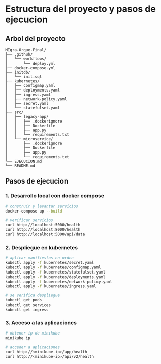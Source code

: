# Estructura del proyecto y pasos de ejecucion

## Arbol del proyecto

```
MIgra-Orque-Final/
├── .github/
│   └── workflows/
│       └── deploy.yml
├── docker-compose.yml
├── initdb/
│   └── init.sql
├── kubernetes/
│   ├── configmap.yaml
│   ├── deployments.yaml
│   ├── ingress.yaml
│   ├── network-policy.yaml
│   ├── secret.yaml
│   └── statefulset.yaml
├── src/
│   ├── legacy-app/
│   │   ├── .dockerignore
│   │   ├── Dockerfile
│   │   ├── app.py
│   │   └── requirements.txt
│   └── microservice/
│       ├── .dockerignore
│       ├── Dockerfile
│       ├── app.py
│       └── requirements.txt
└── EJECUCION.md
└── README.md
```

## Pasos de ejecucion

### 1. Desarrollo local con docker compose

```bash
# construir y levantar servicios
docker-compose up --build

# verificar servicios
curl http://localhost:5000/health
curl http://localhost:8000/health
curl http://localhost:5000/api/data
```

### 2. Despliegue en kubernetes

```bash
# aplicar manifiestos en orden
kubectl apply -f kubernetes/secret.yaml
kubectl apply -f kubernetes/configmap.yaml
kubectl apply -f kubernetes/statefulset.yaml
kubectl apply -f kubernetes/deployments.yaml
kubectl apply -f kubernetes/network-policy.yaml
kubectl apply -f kubernetes/ingress.yaml

# se verifica despliegue
kubectl get pods
kubectl get services
kubectl get ingress
```

### 3. Acceso a las aplicaciones

```bash
# obtener ip de minikube
minikube ip

# acceder a aplicaciones
curl http://<minikube-ip>/app/health
curl http://<minikube-ip>/api/v2/health
```


